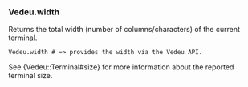 ### Vedeu.width
Returns the total width (number of columns/characters) of the
current terminal.

    Vedeu.width # => provides the width via the Vedeu API.

See {Vedeu::Terminal#size} for more information about the reported
terminal size.
